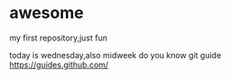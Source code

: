 # awesome
my first repository,just fun

today is wednesday,also midweek
do you know git guide https://guides.github.com/
